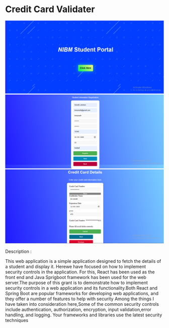 # Credit Card Validater

![alt text](<./student-management/New%20folder/Screenshot%20(3).png>)
![alt text](./student-management/New%20folder//pg1.PNG)
![alt text](./student-management/New%20folder/pg2%20v1.PNG)

Description :

This web application is a simple application designed to fetch the details of a student and display it. Herewe have focused on how to implement security controls in the application.
For this, React has been used as the front end and Java Sprigboot framework has been used for the web server.The purpose of this grant is to demonstrate how to implement security controls in a web application and its functionality.Both React and Spring Boot are popular frameworks for developing web applications, and they offer a number of features to help with security Among the things I have taken into consideration here,Some of the common security controls include authentication, authorization, encryption, input validation,error handling, and logging. Your frameworks and libraries use the latest security techniques
